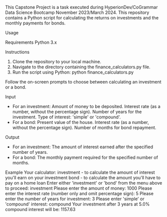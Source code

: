 This Capstone Project is a task executed during HyperionDev/CoGrammar Data Science Bootcamp November 2023/March 2024.
This repository contains a Python script for calculating the returns on investments and the monthly payments for bonds.

Usage

Requirements
Python 3.x

Instructions
1. Clone the repository to your local machine.
2. Navigate to the directory containing the finance_calculators.py file.
3. Run the script using Python:
python finance_calculators.py

Follow the on-screen prompts to choose between calculating an investment or a bond.

Input
- For an investment:
    Amount of money to be deposited.
    Interest rate (as a number, without the percentage sign).
    Number of years for the investment.
    Type of interest: 'simple' or 'compound'.
- For a bond:
    Present value of the house.
    Interest rate (as a number, without the percentage sign).
    Number of months for bond repayment.

Output
- For an investment: The amount of interest earned after the specified number of years.
- For a bond: The monthly payment required for the specified number of months.

Example
Your calculator:
investment - to calculate the amount of interest you'll earn on your investment
bond - to calculate the amount you'll have to pay on a home loan
Enter either 'investment' or 'bond' from the menu above to proceed: investment
Please enter the amount of money: 1000
Please enter the interest rate (number only and omit percentage sign): 5
Please enter the number of years for investment: 3
Please enter 'simple' or 'compound' interest: compound
Your investment after 3 years at 5.0% compound interest will be: 1157.63

